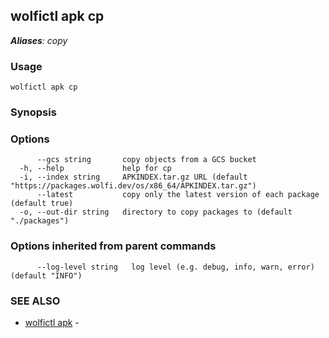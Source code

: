 ## wolfictl apk cp



***Aliases**: copy*

### Usage

```
wolfictl apk cp
```

### Synopsis



### Options

```
      --gcs string       copy objects from a GCS bucket
  -h, --help             help for cp
  -i, --index string     APKINDEX.tar.gz URL (default "https://packages.wolfi.dev/os/x86_64/APKINDEX.tar.gz")
      --latest           copy only the latest version of each package (default true)
  -o, --out-dir string   directory to copy packages to (default "./packages")
```

### Options inherited from parent commands

```
      --log-level string   log level (e.g. debug, info, warn, error) (default "INFO")
```

### SEE ALSO

* [wolfictl apk](wolfictl_apk.md)	 - 

